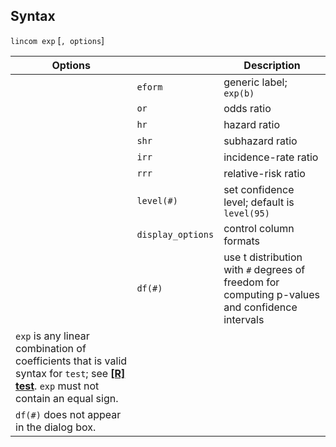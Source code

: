 ## Syntax

`lincom exp` \[`, options`\]

| Options                                                                                                                                                                                                                |                   | Description                                                                                    |
|------------------------------------------------------------------------------------------------------------------------------------------------------------------------------------------------------------------------|-------------------|------------------------------------------------------------------------------------------------|
|                                                                                                                                                                                                                        | `eform`           | generic label; `exp(b)`                                                                        |
|                                                                                                                                                                                                                        | `or`              | odds ratio                                                                                     |
|                                                                                                                                                                                                                        | `hr`              | hazard ratio                                                                                   |
|                                                                                                                                                                                                                        | `shr`             | subhazard ratio                                                                                |
|                                                                                                                                                                                                                        | `irr`             | incidence-rate ratio                                                                           |
|                                                                                                                                                                                                                        | `rrr`             | relative-risk ratio                                                                            |
|                                                                                                                                                                                                                        | `level(#)`        | set confidence level; default is `level(95)`                                                   |
|                                                                                                                                                                                                                        | `display_options` | control column formats                                                                         |
|                                                                                                                                                                                                                        | `df(#)`           | use t distribution with `#` degrees of freedom for computing p-values and confidence intervals |
| `exp` is any linear combination of coefficients that is valid syntax for `test`; see [<strong>[R] test</strong>](http://www.stata.com/help.cgi?test). `exp` must not contain an equal sign. |                   |                                                                                                |
| `df(#)` does not appear in the dialog box.                                                                                                                                                                             |                   |                                                                                                |
